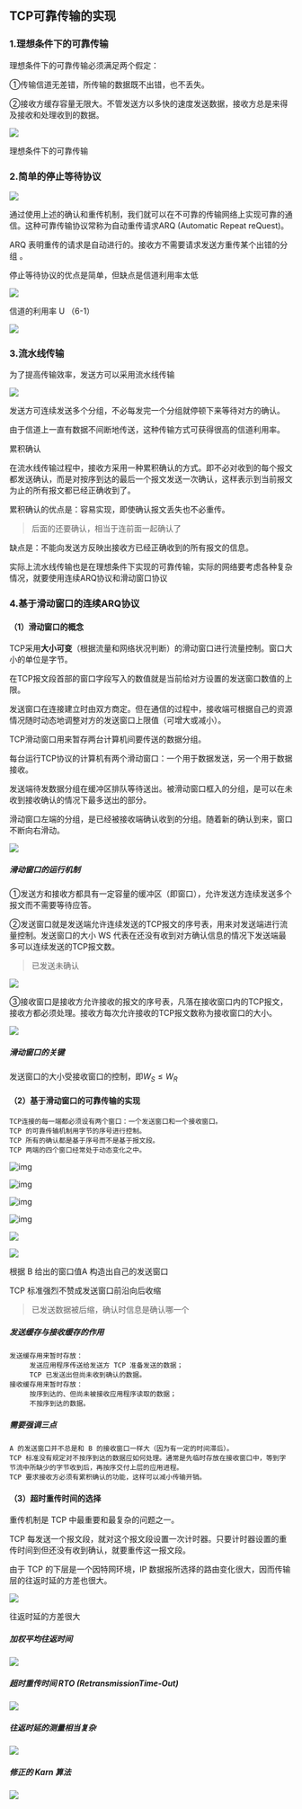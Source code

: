 ## TCP可靠传输的实现

### 1.理想条件下的可靠传输

理想条件下的可靠传输必须满足两个假定：

①传输信道无差错，所传输的数据既不出错，也不丢失。

②接收方缓存容量无限大。不管发送方以多快的速度发送数据，接收方总是来得及接收和处理收到的数据。



![](https://raw.githubusercontent.com/ZanderZhao/images/master/img2019/20191210081847.png)

理想条件下的可靠传输



### 2.简单的停止等待协议

![](https://raw.githubusercontent.com/ZanderZhao/images/master/img2019/20191210082020.png)

通过使用上述的确认和重传机制，我们就可以在不可靠的传输网络上实现可靠的通信。这种可靠传输协议常称为自动重传请求ARQ (Automatic Repeat reQuest)。

ARQ 表明重传的请求是自动进行的。接收方不需要请求发送方重传某个出错的分组 。



停止等待协议的优点是简单，但缺点是信道利用率太低

![](https://raw.githubusercontent.com/ZanderZhao/images/master/img2019/20191210082213.png)



信道的利用率 U      （6-1）

![](https://raw.githubusercontent.com/ZanderZhao/images/master/img2019/20191210082319.png)



### 3.流水线传输



为了提高传输效率，发送方可以采用流水线传输

![](https://raw.githubusercontent.com/ZanderZhao/images/master/img2019/20191210082424.png)

发送方可连续发送多个分组，不必每发完一个分组就停顿下来等待对方的确认。

由于信道上一直有数据不间断地传送，这种传输方式可获得很高的信道利用率。 



累积确认

在流水线传输过程中，接收方采用一种累积确认的方式。即不必对收到的每个报文都发送确认，而是对按序到达的最后一个报文发送一次确认，这样表示到当前报文为止的所有报文都已经正确收到了。



累积确认的优点是：容易实现，即使确认报文丢失也不必重传。

> 后面的还要确认，相当于连前面一起确认了

缺点是：不能向发送方反映出接收方已经正确收到的所有报文的信息。

实际上流水线传输也是在理想条件下实现的可靠传输，实际的网络要考虑各种复杂情况，就要使用连续ARQ协议和滑动窗口协议



### 4.基于滑动窗口的连续ARQ协议



#### （1）滑动窗口的概念

TCP采用**大小可变**（根据流量和网络状况判断）的滑动窗口进行流量控制。窗口大小的单位是字节。

在TCP报文段首部的窗口字段写入的数值就是当前给对方设置的发送窗口数值的上限。

发送窗口在连接建立时由双方商定。但在通信的过程中，接收端可根据自己的资源情况随时动态地调整对方的发送窗口上限值（可增大或减小）。

TCP滑动窗口用来暂存两台计算机间要传送的数据分组。

每台运行TCP协议的计算机有两个滑动窗口：一个用于数据发送，另一个用于数据接收。

发送端待发数据分组在缓冲区排队等待送出。被滑动窗口框入的分组，是可以在未收到接收确认的情况下最多送出的部分。

滑动窗口左端的分组，是已经被接收端确认收到的分组。随着新的确认到来，窗口不断向右滑动。

![](https://raw.githubusercontent.com/ZanderZhao/images/master/img2019/20191210083705.png)





##### 滑动窗口的运行机制

①发送方和接收方都具有一定容量的缓冲区（即窗口），允许发送方连续发送多个报文而不需要等待应答。

②发送窗口就是发送端允许连续发送的TCP报文的序号表，用来对发送端进行流量控制。发送窗口的大小 WS 代表在还没有收到对方确认信息的情况下发送端最多可以连续发送的TCP报文数。

> 已发送未确认

![](https://raw.githubusercontent.com/ZanderZhao/images/master/img2019/20191210084338.png)



③接收窗口是接收方允许接收的报文的序号表，凡落在接收窗口内的TCP报文，接收方都必须处理。接收方每次允许接收的TCP报文数称为接收窗口的大小。

![](https://raw.githubusercontent.com/ZanderZhao/images/master/img2019/20191210085731.png)

##### 滑动窗口的关键

发送窗口的大小受接收窗口的控制，即$W_S≤W_R$

#### （2）基于滑动窗口的可靠传输的实现

```
TCP连接的每一端都必须设有两个窗口：一个发送窗口和一个接收窗口。
TCP 的可靠传输机制用字节的序号进行控制。
TCP 所有的确认都是基于序号而不是基于报文段。
TCP 两端的四个窗口经常处于动态变化之中。
```



![img](https://mubu.com/document_image/f1310150-d105-4249-bce1-2d9fb0c8e3ad-4644403.jpg)

![img](https://mubu.com/document_image/f2bd0486-f06d-43f1-bdd8-6fc78c370b25-4644403.jpg)

![img](https://mubu.com/document_image/e5620b1d-9a95-4a18-9ed6-d976fbe52b07-4644403.jpg)

![img](https://mubu.com/document_image/04728d5b-7867-4ce8-97ad-469bc7a5b241-4644403.jpg)

![](https://raw.githubusercontent.com/ZanderZhao/images/master/img2019/20191223174411.png)



![](https://raw.githubusercontent.com/ZanderZhao/images/master/img2019/20191223174451.png)



根据 B 给出的窗口值A 构造出自己的发送窗口 

TCP 标准强烈不赞成发送窗口前沿向后收缩 

> 已发送数据被后缩，确认时信息是确认哪一个





##### 发送缓存与接收缓存的作用

```
发送缓存用来暂时存放：
 	 发送应用程序传送给发送方 TCP 准备发送的数据；
	 TCP 已发送出但尚未收到确认的数据。
接收缓存用来暂时存放：
	 按序到达的、但尚未被接收应用程序读取的数据；
 	 不按序到达的数据。 

```

##### 需要强调三点

```
A 的发送窗口并不总是和 B 的接收窗口一样大（因为有一定的时间滞后）。
TCP 标准没有规定对不按序到达的数据应如何处理。通常是先临时存放在接收窗口中，等到字节流中所缺少的字节收到后，再按序交付上层的应用进程。
TCP 要求接收方必须有累积确认的功能，这样可以减小传输开销。  

```





#### （3）超时重传时间的选择

重传机制是 TCP 中最重要和最复杂的问题之一。

TCP 每发送一个报文段，就对这个报文段设置一次计时器。只要计时器设置的重传时间到但还没有收到确认，就要重传这一报文段。

由于 TCP 的下层是一个因特网环境，IP 数据报所选择的路由变化很大，因而传输层的往返时延的方差也很大。

![](https://raw.githubusercontent.com/ZanderZhao/images/master/img2019/20191210092149.png)

往返时延的方差很大





##### 加权平均往返时间



![](https://raw.githubusercontent.com/ZanderZhao/images/master/img2019/20191223174747.png)







##### 超时重传时间 RTO (RetransmissionTime-Out)

![](https://raw.githubusercontent.com/ZanderZhao/images/master/img2019/20191223174823.png)





##### 往返时延的测量相当复杂

![](https://raw.githubusercontent.com/ZanderZhao/images/master/img2019/20191223174859.png)



##### 修正的 Karn 算法

![](https://raw.githubusercontent.com/ZanderZhao/images/master/img2019/20191223175022.png)









